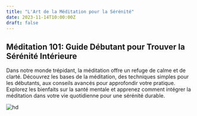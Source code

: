 ```yaml
---
title: "L'Art de la Méditation pour la Sérénité"
date: 2023-11-14T10:00:00Z
draft: false
---
```


## Méditation 101: Guide Débutant pour Trouver la Sérénité Intérieure

Dans notre monde trépidant, la méditation offre un refuge de calme et de clarté. Découvrez les bases de la méditation, des techniques simples pour les débutants, aux conseils avancés pour approfondir votre pratique. Explorez les bienfaits sur la santé mentale et apprenez comment intégrer la méditation dans votre vie quotidienne pour une sérénité durable.

![hd](https://www.langueux.fr/medias/2023/10/meditation.jpg)
